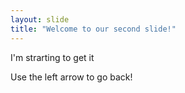 ```yaml
---
layout: slide
title: "Welcome to our second slide!"
---
```

I'm strarting to get it

Use the left arrow to go back!
